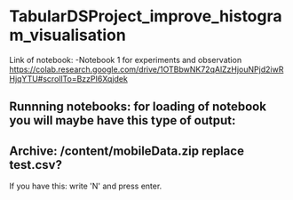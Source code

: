 # TabularDSProject_improve_histogram_visualisation

Link of notebook:
-Notebook 1 for experiments and observation https://colab.research.google.com/drive/1OTBbwNK72qAlZzHjouNPjd2iwRHjqYTU#scrollTo=BzzPI6Xqjdek

Runnning notebooks:
for loading of notebook you will maybe have this type of output:
-----------------------------------
Archive:  /content/mobileData.zip
replace test.csv?
----------------------------------

If you have this: write 'N' and press enter.
